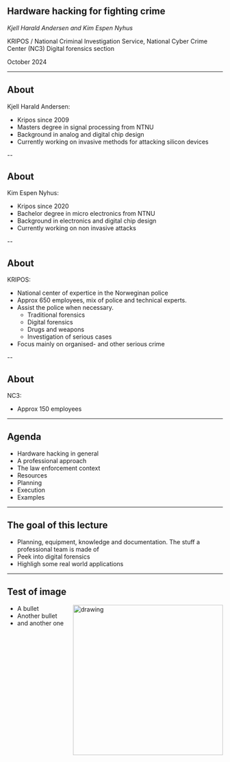 ## Hardware hacking for fighting crime
_Kjell Harald Andersen and Kim Espen Nyhus_


KRIPOS / National Criminal Investigation Service,
National Cyber Crime Center (NC3)
Digital forensics section

October 2024

---
## About
Kjell Harald Andersen: 
- Kripos since 2009
- Masters degree in signal processing from NTNU
- Background in analog and digital chip design
- Currently working on invasive methods for attacking silicon devices

--
## About
Kim Espen Nyhus:
- Kripos since 2020
- Bachelor degree in micro electronics from NTNU
- Background in electronics and digital chip design
- Currently working on non invasive attacks

--
## About
KRIPOS:
- National center of expertice in the Norweginan police
- Approx 650 employees, mix of police and technical experts.
- Assist the police when necessary. 
    - Traditional forensics
    - Digital forensics
    - Drugs and weapons
    - Investigation of serious cases
- Focus mainly on organised- and other serious crime

--
## About
NC3:
- Approx 150 employees 

---
## Agenda
- Hardware hacking in general
- A professional approach
- The law enforcement context
- Resources
- Planning
- Execution
- Examples

---
## The goal of this lecture
- Planning, equipment, knowledge and documentation. The stuff a professional team is made of
- Peek into digital forensics
- Highligh some real world applications

---
## Test of image
<img src="assets/test-img.jpg" alt="drawing" width="350" align="right"/>

- A bullet
- Another bullet
- and another one